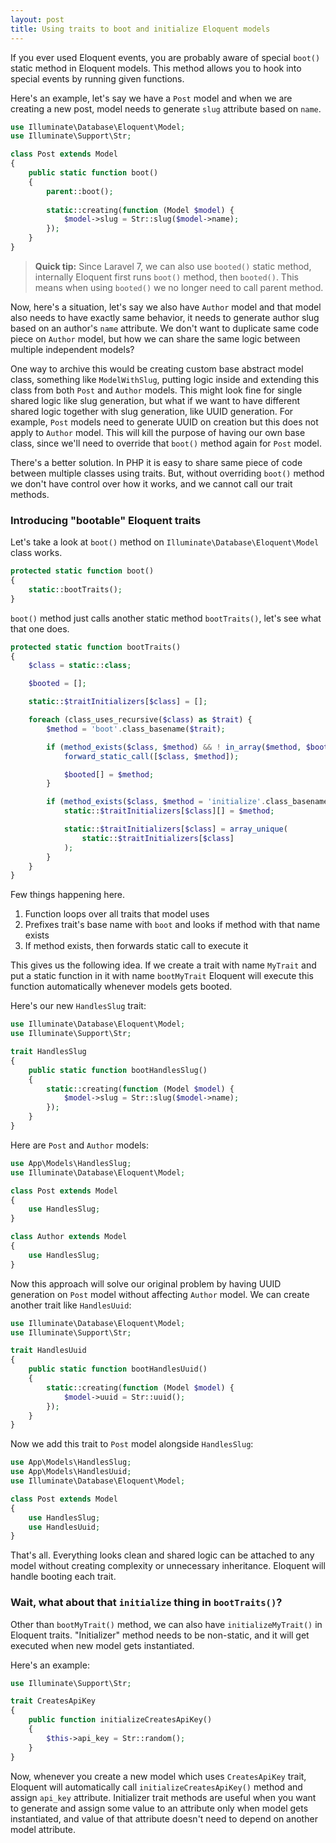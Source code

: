 ```yaml
---
layout: post
title: Using traits to boot and initialize Eloquent models
---
```


If you ever used Eloquent events, you are probably aware of special `boot()` static method in Eloquent models.
This method allows you to hook into special events by running given functions.

Here's an example, let's say we have a `Post` model and when we are creating a new post, model needs to generate `slug` attribute based on `name`.

<!--more-->

```php
use Illuminate\Database\Eloquent\Model;
use Illuminate\Support\Str;

class Post extends Model
{
    public static function boot()
    {
        parent::boot();
    
        static::creating(function (Model $model) {
            $model->slug = Str::slug($model->name);
        });
    }
}
```

> **Quick tip:** Since Laravel 7, we can also use `booted()` static method, internally Eloquent first runs `boot()` method, then `booted()`. This means when using `booted()` we no longer need to call parent method.

Now, here's a situation, let's say we also have `Author` model and that model also needs to have exactly same behavior, it needs to generate author slug based on an author's `name` attribute.
We don't want to duplicate same code piece on `Author` model, but how we can share the same logic between multiple independent models?

One way to archive this would be creating custom base abstract model class, something like `ModelWithSlug`, putting logic inside and extending this class from both `Post` and `Author` models.
This might look fine for single shared logic like slug generation, but what if we want to have different shared logic together with slug generation, like UUID generation.
For example, `Post` models need to generate UUID on creation but this does not apply to `Author` model.
This will kill the purpose of having our own base class, since we'll need to override that `boot()` method again for `Post` model.

There's a better solution. In PHP it is easy to share same piece of code between multiple classes using traits.
But, without overriding `boot()` method we don't have control over how it works, and we cannot call our trait methods.

### Introducing "bootable" Eloquent traits

Let's take a look at `boot()` method on `Illuminate\Database\Eloquent\Model` class works.

```php
protected static function boot()
{
    static::bootTraits();
}
```

`boot()` method just calls another static method `bootTraits()`, let's see what that one does.

```php
protected static function bootTraits()
{
    $class = static::class;

    $booted = [];

    static::$traitInitializers[$class] = [];

    foreach (class_uses_recursive($class) as $trait) {
        $method = 'boot'.class_basename($trait);

        if (method_exists($class, $method) && ! in_array($method, $booted)) {
            forward_static_call([$class, $method]);

            $booted[] = $method;
        }

        if (method_exists($class, $method = 'initialize'.class_basename($trait))) {
            static::$traitInitializers[$class][] = $method;

            static::$traitInitializers[$class] = array_unique(
                static::$traitInitializers[$class]
            );
        }
    }
}
```

Few things happening here.
1. Function loops over all traits that model uses
2. Prefixes trait's base name with `boot` and looks if method with that name exists
3. If method exists, then forwards static call to execute it

This gives us the following idea.
If we create a trait with name `MyTrait` and put a static function in it with name `bootMyTrait` Eloquent will execute this function automatically whenever models gets booted.

Here's our new `HandlesSlug` trait:

```php
use Illuminate\Database\Eloquent\Model;
use Illuminate\Support\Str;

trait HandlesSlug
{
    public static function bootHandlesSlug()
    {
        static::creating(function (Model $model) {
            $model->slug = Str::slug($model->name);
        });
    }
}
```

Here are `Post` and `Author` models:

```php
use App\Models\HandlesSlug;
use Illuminate\Database\Eloquent\Model;

class Post extends Model
{
    use HandlesSlug;
}

class Author extends Model
{
    use HandlesSlug;
}
```

Now this approach will solve our original problem by having UUID generation on `Post` model without affecting `Author` model.
We can create another trait like `HandlesUuid`:

```php
use Illuminate\Database\Eloquent\Model;
use Illuminate\Support\Str;

trait HandlesUuid
{
    public static function bootHandlesUuid()
    {
        static::creating(function (Model $model) {
            $model->uuid = Str::uuid();
        });
    }
}
```

Now we add this trait to `Post` model alongside `HandlesSlug`:

```php
use App\Models\HandlesSlug;
use App\Models\HandlesUuid;
use Illuminate\Database\Eloquent\Model;

class Post extends Model
{
    use HandlesSlug;
    use HandlesUuid;
}
```

That's all. Everything looks clean and shared logic can be attached to any model without creating complexity or unnecessary inheritance. 
Eloquent will handle booting each trait.

### Wait, what about that `initialize` thing in `bootTraits()`?

Other than `bootMyTrait()` method, we can also have `initializeMyTrait()` in Eloquent traits.
"Initializer" method needs to be non-static, and it will get executed when new model gets instantiated.

Here's an example:

```php
use Illuminate\Support\Str;

trait CreatesApiKey
{
    public function initializeCreatesApiKey()
    {
        $this->api_key = Str::random();
    }
}
```

Now, whenever you create a new model which uses `CreatesApiKey` trait, Eloquent will automatically call `initializeCreatesApiKey()` method and assign `api_key` attribute.
Initializer trait methods are useful when you want to generate and assign some value to an attribute only when model gets instantiated, 
and value of that attribute doesn't need to depend on another model attribute.  